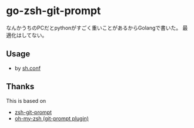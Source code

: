 # go-zsh-git-prompt

なんかうちのPCだとpythonがすごく重いことがあるからGolangで書いた。
最適化はしてない。

## Usage

- by [sh.conf](https://github.com/darmats/sh.conf)
 
## Thanks

This is based on
- [zsh-git-prompt](https://github.com/olivierverdier/zsh-git-prompt)
- [oh-my-zsh (git-prompt plugin)](https://github.com/robbyrussell/oh-my-zsh/tree/master/plugins/git-prompt)
